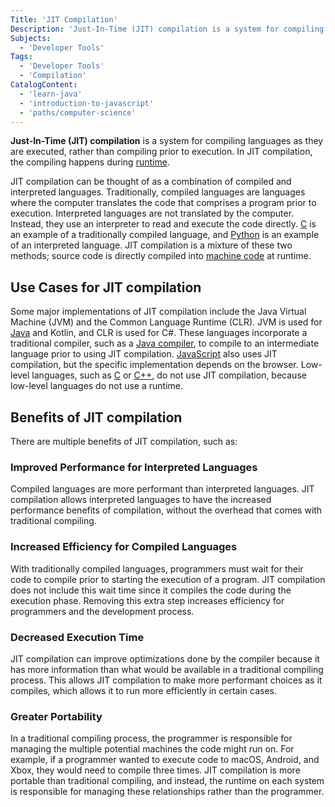```yaml
---
Title: 'JIT Compilation'
Description: 'Just-In-Time (JIT) compilation is a system for compiling languages as they are executed, rather than compiling prior to execution.'
Subjects:
  - 'Developer Tools'
Tags:
  - 'Developer Tools'
  - 'Compilation'
CatalogContent:
  - 'learn-java'
  - 'introduction-to-javascript'
  - 'paths/computer-science'
---
```


**Just-In-Time (JIT) compilation** is a system for compiling languages as they are executed, rather than compiling prior to execution. In JIT compilation, the compiling happens during [runtime](https://www.codecademy.com/resources/docs/general/runtime).

JIT compilation can be thought of as a combination of compiled and interpreted languages. Traditionally, compiled languages are languages where the computer translates the code that comprises a program prior to execution. Interpreted languages are not translated by the computer. Instead, they use an interpreter to read and execute the code directly. [C](https://www.codecademy.com/resources/docs/c) is an example of a traditionally compiled language, and [Python](https://www.codecademy.com/resources/docs/python) is an example of an interpreted language. JIT compilation is a mixture of these two methods; source code is directly compiled into [machine code](https://www.codecademy.com/resources/docs/general/machine-code) at runtime.

## Use Cases for JIT compilation

Some major implementations of JIT compilation include the Java Virtual Machine (JVM) and the Common Language Runtime (CLR). JVM is used for [Java](https://www.codecademy.com/resources/docs/java) and Kotlin, and CLR is used for C#. These languages incorporate a traditional compiler, such as a [Java compiler](https://www.codecademy.com/resources/docs/java/compiler), to compile to an intermediate language prior to using JIT compilation. [JavaScript](https://www.codecademy.com/resources/docs/javascript) also uses JIT compilation, but the specific implementation depends on the browser. Low-level languages, such as [C](https://www.codecademy.com/resources/docs/c) or [C++](https://www.codecademy.com/resources/docs/cpp), do not use JIT compilation, because low-level languages do not use a runtime.

## Benefits of JIT compilation

There are multiple benefits of JIT compilation, such as:

### Improved Performance for Interpreted Languages

Compiled languages are more performant than interpreted languages. JIT compilation allows interpreted languages to have the increased performance benefits of compilation, without the overhead that comes with traditional compiling.

### Increased Efficiency for Compiled Languages

With traditionally compiled languages, programmers must wait for their code to compile prior to starting the execution of a program. JIT compilation does not include this wait time since it compiles the code during the execution phase. Removing this extra step increases efficiency for programmers and the development process.

### Decreased Execution Time

JIT compilation can improve optimizations done by the compiler because it has more information than what would be available in a traditional compiling process. This allows JIT compilation to make more performant choices as it compiles, which allows it to run more efficiently in certain cases.

### Greater Portability

In a traditional compiling process, the programmer is responsible for managing the multiple potential machines the code might run on. For example, if a programmer wanted to execute code to macOS, Android, and Xbox, they would need to compile three times. JIT compilation is more portable than traditional compiling, and instead, the runtime on each system is responsible for managing these relationships rather than the programmer.
